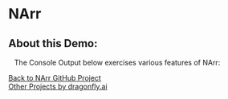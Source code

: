 # NArr
## About this Demo:
&nbsp;&nbsp;&nbsp;The Console Output below exercises various features of NArr:<br />

<div id="console"></div>

<a href="https://github.com/dragonfly-ai/narr">Back to NArr GitHub Project</a><br />
<a href="https://github.com/dragonfly-ai/">Other Projects by dragonfly.ai</a><br />

<!-- script type="application/javascript" src="js/main.js"></script -->
